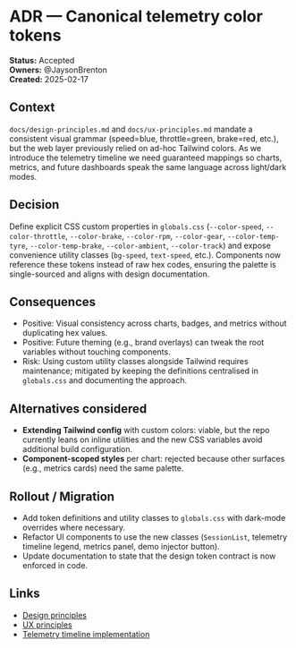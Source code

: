 # ADR — Canonical telemetry color tokens

**Status:** Accepted  
**Owners:** @JaysonBrenton  
**Created:** 2025-02-17

## Context
`docs/design-principles.md` and `docs/ux-principles.md` mandate a consistent visual grammar (speed=blue, throttle=green, brake=red,
etc.), but the web layer previously relied on ad-hoc Tailwind colors. As we introduce the telemetry timeline we need guaranteed
mappings so charts, metrics, and future dashboards speak the same language across light/dark modes.

## Decision
Define explicit CSS custom properties in `globals.css` (`--color-speed`, `--color-throttle`, `--color-brake`, `--color-rpm`,
`--color-gear`, `--color-temp-tyre`, `--color-temp-brake`, `--color-ambient`, `--color-track`) and expose convenience utility
classes (`bg-speed`, `text-speed`, etc.). Components now reference these tokens instead of raw hex codes, ensuring the palette is
single-sourced and aligns with design documentation.

## Consequences
- Positive: Visual consistency across charts, badges, and metrics without duplicating hex values.
- Positive: Future theming (e.g., brand overlays) can tweak the root variables without touching components.
- Risk: Using custom utility classes alongside Tailwind requires maintenance; mitigated by keeping the definitions centralised
  in `globals.css` and documenting the approach.

## Alternatives considered
- **Extending Tailwind config** with custom colors: viable, but the repo currently leans on inline utilities and the new CSS
  variables avoid additional build configuration.
- **Component-scoped styles** per chart: rejected because other surfaces (e.g., metrics cards) need the same palette.

## Rollout / Migration
- Add token definitions and utility classes to `globals.css` with dark-mode overrides where necessary.
- Refactor UI components to use the new classes (`SessionList`, telemetry timeline legend, metrics panel, demo injector button).
- Update documentation to state that the design token contract is now enforced in code.

## Links
- [Design principles](../design-principles.md)
- [UX principles](../ux-principles.md)
- [Telemetry timeline implementation](../../web/src/app/_components/TelemetryTimeline.tsx)
